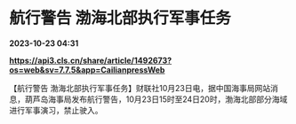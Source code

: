 # 航行警告 渤海北部执行军事任务

**2023-10-23 04:31**

**https://api3.cls.cn/share/article/1492673?os=web&sv=7.7.5&app=CailianpressWeb**

【航行警告 渤海北部执行军事任务】财联社10月23日电，据中国海事局网站消息，葫芦岛海事局发布航行警告，10月23日15时至24日20时，渤海北部部分海域进行军事演习，禁止驶入。